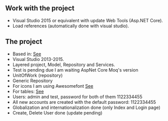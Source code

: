 ## Work with the project
* Visual Studio 2015 or equivalent with update Web Tools (Asp.NET Core).
* Load references (automatically done with visual studio).

## The project
* Based in: [See](https://docs.asp.net/en/latest/intro.html)
* Visual Studio 2013-2015.
* Layered project, Model, Repository and Services.
* Test is pending due I am waiting AspNet Core Moq's version
* UnitOfWork (repository)
* Generic Repository
* For icons I am using Awesomefont [See](http://fontawesome.io/icons/)
* For tables: [See](http://bootstrap-table.wenzhixin.net.cn/)
* Users: admin and test, password for both of them 1122334455
* All new accounts are created with the default password: 1122334455
* Globalization and internationalization done (only Index and Login page)
* Create, Delete User done (update pending)
